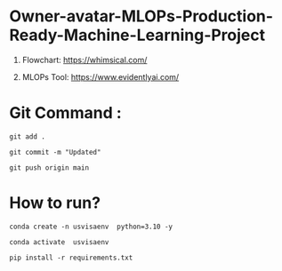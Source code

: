 # Owner-avatar-MLOPs-Production-Ready-Machine-Learning-Project

1. Flowchart: https://whimsical.com/

2. MLOPs Tool: https://www.evidentlyai.com/


# Git Command :
```
git add .

git commit -m "Updated"

git push origin main
```

# How to run?
```
conda create -n usvisaenv  python=3.10 -y
```

```
conda activate  usvisaenv 
```

```
pip install -r requirements.txt
```

